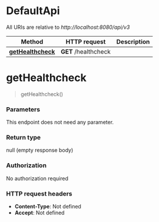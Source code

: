 # DefaultApi

All URIs are relative to *http://localhost:8080/api/v3*

| Method | HTTP request | Description |
|------------- | ------------- | -------------|
| [**getHealthcheck**](DefaultApi.md#getHealthcheck) | **GET** /healthcheck |  |


<a name="getHealthcheck"></a>
# **getHealthcheck**
> getHealthcheck()



### Parameters
This endpoint does not need any parameter.

### Return type

null (empty response body)

### Authorization

No authorization required

### HTTP request headers

- **Content-Type**: Not defined
- **Accept**: Not defined

